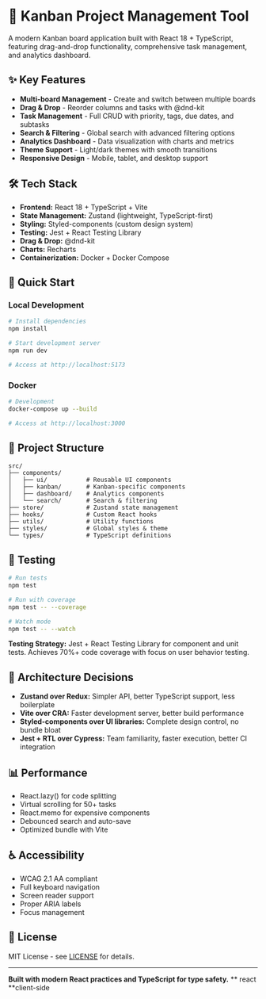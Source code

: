 # 🎯 Kanban Project Management Tool

A modern Kanban board application built with React 18 + TypeScript, featuring drag-and-drop functionality, comprehensive task management, and analytics dashboard.

## ✨ Key Features

- **Multi-board Management** - Create and switch between multiple boards
- **Drag & Drop** - Reorder columns and tasks with @dnd-kit
- **Task Management** - Full CRUD with priority, tags, due dates, and subtasks
- **Search & Filtering** - Global search with advanced filtering options
- **Analytics Dashboard** - Data visualization with charts and metrics
- **Theme Support** - Light/dark themes with smooth transitions
- **Responsive Design** - Mobile, tablet, and desktop support

## 🛠 Tech Stack

- **Frontend:** React 18 + TypeScript + Vite
- **State Management:** Zustand (lightweight, TypeScript-first)
- **Styling:** Styled-components (custom design system)
- **Testing:** Jest + React Testing Library
- **Drag & Drop:** @dnd-kit
- **Charts:** Recharts
- **Containerization:** Docker + Docker Compose

## 🚀 Quick Start

### Local Development
```bash
# Install dependencies
npm install

# Start development server
npm run dev

# Access at http://localhost:5173
```

### Docker
```bash
# Development
docker-compose up --build

# Access at http://localhost:3000
```

## 📁 Project Structure

```
src/
├── components/
│   ├── ui/           # Reusable UI components
│   ├── kanban/       # Kanban-specific components
│   ├── dashboard/    # Analytics components
│   └── search/       # Search & filtering
├── store/            # Zustand state management
├── hooks/            # Custom React hooks
├── utils/            # Utility functions
├── styles/           # Global styles & theme
└── types/            # TypeScript definitions
```

## 🧪 Testing

```bash
# Run tests
npm test

# Run with coverage
npm test -- --coverage

# Watch mode
npm test -- --watch
```

**Testing Strategy:** Jest + React Testing Library for component and unit tests. Achieves 70%+ code coverage with focus on user behavior testing.

## 🎨 Architecture Decisions

- **Zustand over Redux:** Simpler API, better TypeScript support, less boilerplate
- **Vite over CRA:** Faster development server, better build performance
- **Styled-components over UI libraries:** Complete design control, no bundle bloat
- **Jest + RTL over Cypress:** Team familiarity, faster execution, better CI integration

## 📊 Performance

- React.lazy() for code splitting
- Virtual scrolling for 50+ tasks
- React.memo for expensive components
- Debounced search and auto-save
- Optimized bundle with Vite

## ♿ Accessibility

- WCAG 2.1 AA compliant
- Full keyboard navigation
- Screen reader support
- Proper ARIA labels
- Focus management

## 📄 License

MIT License - see [LICENSE](LICENSE) for details.

---

**Built with modern React practices and TypeScript for type safety.**
** react **client-side